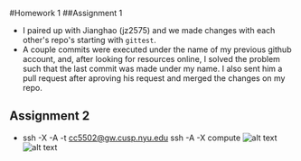 #Homework 1
##Assignment 1
- I paired up with Jianghao (jz2575) and we made changes with each other's repo's starting with `gittest`. 
- A couple commits were executed under the name of my previous github account, and, after looking for resources online, I solved the problem such that the last commit was made under my name. I also sent him a pull request after aproving his request and merged the changes on my repo. 

## Assignment 2

- ssh -X -A -t cc5502@gw.cusp.nyu.edu ssh -A -X compute 
![alt text](https://cloud.githubusercontent.com/assets/18412522/18528981/3d90d45c-7a99-11e6-8b57-9d4610f3e66c.png)
![alt text](https://cloud.githubusercontent.com/assets/18412522/18528985/40e9e2ec-7a99-11e6-9cc6-ede6d26bf9df.png)
